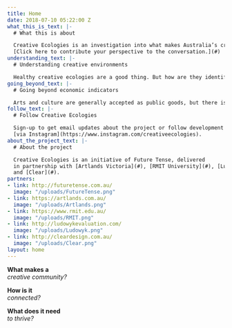 ```yaml
---
title: Home
date: 2018-07-10 05:22:00 Z
what_this_is_text: |-
  # What this is about

  Creative Ecologies is an investigation into what makes Australia’s creative landscapes tick. The aim is to understand what it takes to build thriving creative communities and then develop tools to foster their growth. The first step is a survey of cultural practitioners and policymakers from across Australia. The findings will be presented and discussed at Artlands Victoria in October.
  [Click here to contribute your perspective to the conversation.](#)
understanding_text: |-
  # Understanding creative environments

  Healthy creative ecologies are a good thing. But how are they identified? What do they look like? What are their constituent parts? How are they connected and what drives their activity? What environments promote them? By exploring these questions we can better understand what is needed to build successful and sustainable creative ecologies that provide value to the community.
going_beyond_text: |-
  # Going beyond economic indicators

  Arts and culture are generally accepted as public goods, but there is no consensus on how they should be valued. Most of the indicators used to measure creative exertion are economic – numbers of jobs created, tickets sold or contributions to GDP. This captures the monetary value, but what about the other benefits, like health and wellbeing, community resilience and happiness? Is creative activity merely a means to achieve these goals or an end in itself? What are the unintended consequences of valuing creative activity in monetary terms alone? Creative Ecologies seeks to expand the ways we value creative exertion in our society.
follow_text: |-
  # Follow Creative Ecologies

  Sign-up to get email updates about the project or follow development
  [via Instagram](https://www.instagram.com/creativeecologies).
about_the_project_text: |-
  # About the project

  Creative Ecologies is an initiative of Future Tense, delivered
  in partnership with [Artlands Victoria](#), [RMIT University](#), [Ludowyk Evaluation](#)
  and [Clear](#).
partners:
- link: http://futuretense.com.au/
  image: "/uploads/FutureTense.png"
- link: https://artlands.com.au/
  image: "/uploads/Artlands.png"
- link: https://www.rmit.edu.au/
  image: "/uploads/RMIT.png"
- link: http://ludowykevaluation.com/
  image: "/uploads/Ludowyk.png"
- link: http://cleardesign.com.au/
  image: "/uploads/Clear.png"
layout: home
---
```


**What makes a**  
*creative community?*

**How is it**  
*connected?*

**What does it need**  
*to thrive?*